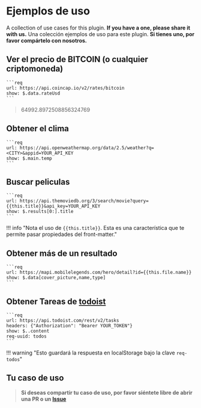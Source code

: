 # Ejemplos de uso

A collection of use cases for this plugin. **If you have a one, please share it with us.**
Una colección ejemplos de uso para este plugin. **Si tienes uno, por favor compártelo con nosotros.**

## Ver el precio de BITCOIN (o cualquier criptomoneda)

~~~makdown
```req 
url: https://api.coincap.io/v2/rates/bitcoin
show: $.data.rateUsd
```
~~~

> 64992.8972508856324769

## Obtener el clima

~~~makdown
```req
url: https://api.openweathermap.org/data/2.5/weather?q=<CITY>&appid=YOUR_API_KEY
show: $.main.temp
```
~~~

## Buscar peliculas

~~~makdown
```req
url: https://api.themoviedb.org/3/search/movie?query={{this.title}}&api_key=YOUR_API_KEY
show: $.results[0:].title
```
~~~

!!! info "Nota el uso de `{{this.title}}`. Esta es una característica que te permite pasar propiedades del front-matter."

## Obtener más de un resultado

~~~makdown
```req
url: https://mapi.mobilelegends.com/hero/detail?id={{this.file.name}}
show: $.data[cover_picture,name,type]
```
~~~

## Obtener Tareas de [todoist](https://todoist.com/)

~~~makdown
```req
url: https://api.todoist.com/rest/v2/tasks
headers: {"Authorization": "Bearer YOUR_TOKEN"}
show: $..content
req-uuid: todos
```
~~~

!!! warning "Esto guardará la respuesta en localStorage bajo la clave `req-todos`"

## Tu caso de uso

> **Si deseas compartir tu caso de uso, por favor siéntete libre de abrir una PR o un [Issue](https://github.com/Rooyca/obsidian-api-request/issues/new/choose)**
